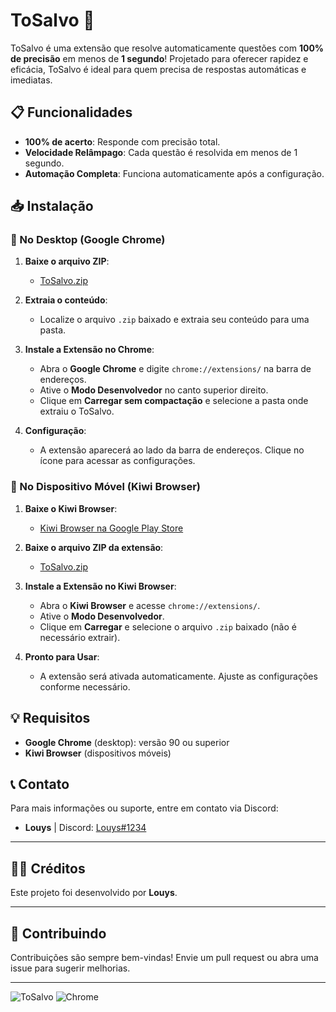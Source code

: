 # ToSalvo 🚀

ToSalvo é uma extensão que resolve automaticamente questões com **100% de precisão** em menos de **1 segundo**! Projetado para oferecer rapidez e eficácia, ToSalvo é ideal para quem precisa de respostas automáticas e imediatas.


## 📋 Funcionalidades

- **100% de acerto**: Responde com precisão total.
- **Velocidade Relâmpago**: Cada questão é resolvida em menos de 1 segundo.
- **Automação Completa**: Funciona automaticamente após a configuração.

## 📥 Instalação

### 🔹 No Desktop (Google Chrome)

1. **Baixe o arquivo ZIP**:
   - [ToSalvo.zip](https://github.com/Louyslnx/ToSalvo/archive/refs/tags/tosalvo.zip)

2. **Extraia o conteúdo**:
   - Localize o arquivo `.zip` baixado e extraia seu conteúdo para uma pasta.

3. **Instale a Extensão no Chrome**:
   - Abra o **Google Chrome** e digite `chrome://extensions/` na barra de endereços.
   - Ative o **Modo Desenvolvedor** no canto superior direito.
   - Clique em **Carregar sem compactação** e selecione a pasta onde extraiu o ToSalvo.

4. **Configuração**:
   - A extensão aparecerá ao lado da barra de endereços. Clique no ícone para acessar as configurações.

### 🔹 No Dispositivo Móvel (Kiwi Browser)

1. **Baixe o Kiwi Browser**:
   - [Kiwi Browser na Google Play Store](https://play.google.com/store/apps/details?id=com.kiwibrowser.browser)

2. **Baixe o arquivo ZIP da extensão**:
   - [ToSalvo.zip](https://github.com/SEUUSUARIO/ToSalvo/archive/refs/heads/main.zip)

3. **Instale a Extensão no Kiwi Browser**:
   - Abra o **Kiwi Browser** e acesse `chrome://extensions/`.
   - Ative o **Modo Desenvolvedor**.
   - Clique em **Carregar** e selecione o arquivo `.zip` baixado (não é necessário extrair).

4. **Pronto para Usar**:
   - A extensão será ativada automaticamente. Ajuste as configurações conforme necessário.

## 💡 Requisitos

- **Google Chrome** (desktop): versão 90 ou superior
- **Kiwi Browser** (dispositivos móveis)

## 📞 Contato

Para mais informações ou suporte, entre em contato via Discord:

- **Louys** | Discord: [Louys#1234](https://discord.com/)

---

## 👨‍💻 Créditos

Este projeto foi desenvolvido por **Louys**.

---

## 🚀 Contribuindo

Contribuições são sempre bem-vindas! Envie um pull request ou abra uma issue para sugerir melhorias.

---

![ToSalvo](https://img.shields.io/badge/ToSalvo-automatizado-blue) ![Chrome](https://img.shields.io/badge/chrome-extension-orange)
